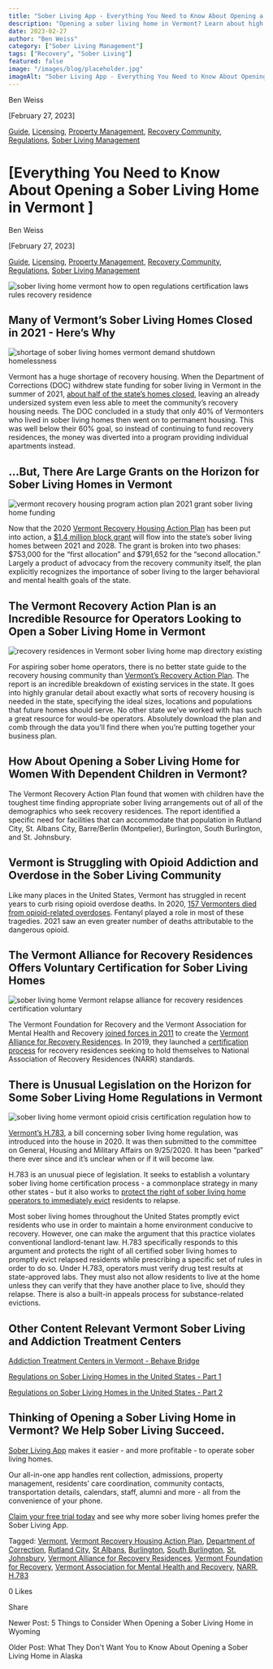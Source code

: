 ```yaml
---
title: "Sober Living App - Everything You Need to Know About Opening a Sober Living Home in Vermont"
description: "Opening a sober living home in Vermont? Learn about high demand, grants, VTARR certification, & new laws like Act 163 on eviction & home surveying."
date: 2023-02-27
author: "Ben Weiss"
category: ["Sober Living Management"]
tags: ["Recovery", "Sober Living"]
featured: false
image: "/images/blog/placeholder.jpg"
imageAlt: "Sober Living App - Everything You Need to Know About Opening a Sober Living Home in Vermont"
---
```


Ben Weiss

[February 27, 2023]

[Guide](/sober-living-app-blog/category/Guide), [Licensing](/sober-living-app-blog/category/Licensing), [Property Management](/sober-living-app-blog/category/Property+Management), [Recovery Community](/sober-living-app-blog/category/Recovery+Community), [Regulations](/sober-living-app-blog/category/Regulations), [Sober Living Management](/sober-living-app-blog/category/Sober+Living+Management)

#  [Everything You Need to Know About Opening a Sober Living Home in Vermont ]

Ben Weiss

[February 27, 2023]

[Guide](/sober-living-app-blog/category/Guide), [Licensing](/sober-living-app-blog/category/Licensing), [Property Management](/sober-living-app-blog/category/Property+Management), [Recovery Community](/sober-living-app-blog/category/Recovery+Community), [Regulations](/sober-living-app-blog/category/Regulations), [Sober Living Management](/sober-living-app-blog/category/Sober+Living+Management)

![sober living home vermont how to open regulations certification laws rules recovery residence](/images/blog/everything-you-need-to-know-about-opening-a-sober-living-home-in-vermontnbsp/Screen_Shot_2023-02-26_at_7.20.45_PM.png)

## Many of Vermont’s Sober Living Homes Closed in 2021 - Here’s Why

![shortage of sober living homes vermont demand shutdown homelessness](/images/blog/everything-you-need-to-know-about-opening-a-sober-living-home-in-vermontnbsp/Screen_Shot_2023-02-26_at_7.20.54_PM.png)

Vermont has a huge shortage of recovery housing. When the Department of Corrections (DOC) withdrew state funding for sober living in Vermont in the summer of 2021, [about half of the state’s homes closed](https://www.sevendaysvt.com/vermont/shutdown-of-several-vermont-sober-houses-leaves-residents-in-the-lurch/Content?oid=34317486), leaving an already undersized system even less able to meet the community’s recovery housing needs. The DOC concluded in a study that only 40% of Vermonters who lived in sober living homes then went on to permanent housing. This was well below their 60% goal, so instead of continuing to fund recovery residences, the money was diverted into a program providing individual apartments instead. 

## …But, There Are Large Grants on the Horizon for Sober Living Homes in Vermont 

![vermont recovery housing program action plan 2021 grant sober living home funding](/images/blog/everything-you-need-to-know-about-opening-a-sober-living-home-in-vermontnbsp/Screen_Shot_2023-02-26_at_7.21.04_PM.png)

Now that the 2020 [Vermont Recovery Housing Action Plan](../../../../../outside.vermont.gov/agency/ACCD/ACCD_Web_Docs/CD/VCDP/RHP/CD-VCDP-RecoveryHousingProgramActionPlanApproved.pdf) has been put into action, a [$1.4 million block grant](https://vermontbiz.com/news/2022/february/02/scott-announces-14-million-grant-funding-recovery-housing-projects) will flow into the state’s sober living homes between 2021 and 2028. The grant is broken into two phases: $753,000 for the “first allocation” and $791,652 for the “second allocation.” Largely a product of advocacy from the recovery community itself, the plan explicitly recognizes the importance of sober living to the larger behavioral and mental health goals of the state. 

## The Vermont Recovery Action Plan is an Incredible Resource for Operators Looking to Open a Sober Living Home in Vermont 

![recovery residences in Vermont sober living home map directory existing](/images/blog/everything-you-need-to-know-about-opening-a-sober-living-home-in-vermontnbsp/Screen_Shot_2023-02-20_at_5.52.10_PM.png)

For aspiring sober home operators, there is no better state guide to the recovery housing community than [Vermont’s Recovery Action Plan](../../../../../outside.vermont.gov/agency/ACCD/ACCD_Web_Docs/CD/VCDP/RHP/CD-VCDP-RecoveryHousingProgramActionPlanApproved.pdf). The report is an incredible breakdown of existing services in the state. It goes into highly granular detail about exactly what sorts of recovery housing is needed in the state, specifying the ideal sizes, locations and populations that future homes should serve. No other state we’ve worked with has such a great resource for would-be operators. Absolutely download the plan and comb through the data you’ll find there when you’re putting together your business plan. 

## How About Opening a Sober Living Home for Women With Dependent Children in Vermont? 

The Vermont Recovery Action Plan found that women with children have the toughest time finding appropriate sober living arrangements out of all of the demographics who seek recovery residences. The report identified a specific need for facilities that can accommodate that population in Rutland City, St. Albans City, Barre/Berlin (Montpelier), Burlington, South Burlington, and St. Johnsbury. 

## Vermont is Struggling with Opioid Addiction and Overdose in the Sober Living Community 

Like many places in the United States, Vermont has struggled in recent years to curb rising opioid overdose deaths. In 2020, [157 Vermonters died from opioid-related overdoses](https://www.sevendaysvt.com/vermont/shutdown-of-several-vermont-sober-houses-leaves-residents-in-the-lurch/Content?oid=34317486). Fentanyl played a role in most of these tragedies. 2021 saw an even greater number of deaths attributable to the dangerous opioid. 

## The Vermont Alliance for Recovery Residences Offers Voluntary Certification for Sober Living Homes 

![sober living home Vermont relapse alliance for recovery residences certification voluntary](/images/blog/everything-you-need-to-know-about-opening-a-sober-living-home-in-vermontnbsp/Screen_Shot_2023-02-20_at_5.29.05_PM.png)

The Vermont Foundation for Recovery and the Vermont Association for Mental Health and Recovery [joined forces in 2011](https://www.burlingtonfreepress.com/story/news/2019/01/03/vermont-and-opioids-regulation-sober-houses-lacking/2054340002/) to create the [Vermont Alliance for Recovery Residences](https://vtarr.org/). In 2019, they launched a [certification process](../../../../../vtarr.org/pdfs2/VTARR-CERT-APPLICATION-AND-REQUIREMENTS.pdf) for recovery residences seeking to hold themselves to National Association of Recovery Residences (NARR) standards. 

## There is Unusual Legislation on the Horizon for Some Sober Living Home Regulations in Vermont 

![sober living home vermont opioid crisis certification regulation how to](/images/blog/everything-you-need-to-know-about-opening-a-sober-living-home-in-vermontnbsp/Screen_Shot_2023-02-20_at_5.26.36_PM.png)

[Vermont’s H.783](https://legislature.vermont.gov/bill/status/2020/H.783), a bill concerning sober living home regulation, was introduced into the house in 2020.  It was then submitted to the committee on General, Housing and Military Affairs on 9/25/2020. It has been “parked” there ever since and it’s unclear when or if it will become law. 

H.783 is an unusual piece of legislation. It seeks to establish a voluntary sober living home certification process - a commonplace strategy in many other states - but it also works to [protect the right of sober living home operators to immediately evict](https://www.sevendaysvt.com/vermont/vermont-sober-homes-seek-the-right-to-boot-those-who-relapse/Content?oid=29875846) residents to relapse. 

Most sober living homes throughout the United States promptly evict residents who use in order to maintain a home environment conducive to recovery. However, one can make the argument that this practice violates conventional landlord-tenant law. H.783 specifically responds to this argument and protects the right of all certified sober living homes to promptly evict relapsed residents while prescribing a specific set of rules in order to do so.   Under H.783, operators must verify drug test results at state-approved labs. They must also not allow residents to live at the home unless they can verify that they have another place to live, should they relapse. There is also a built-in appeals process for substance-related evictions. 

## Other Content Relevant Vermont Sober Living and Addiction Treatment Centers

[Addiction Treatment Centers in Vermont - Behave Bridge](https://bridge.behavehealth.com/rehabs/vermont)

[Regulations on Sober Living Homes in the United States - Part 1 ](../../../2021/8/3/understanding-national-regulations-on-sober-living-homes-in-the-united-states-part-1.html)

[Regulations on Sober Living Homes in the United States - Part 2](../../../2021/8/17/understanding-national-regulations-on-sober-living-homes-in-the-united-states-part-2.html)

## Thinking of Opening a Sober Living Home in Vermont? We Help Sober Living Succeed. 

[Sober Living App](/) makes it easier - and more profitable - to operate sober living homes. 

Our all-in-one app handles rent collection, admissions, property management, residents’ care coordination, community contacts, transportation details, calendars, staff, alumni and more - all from the convenience of your phone.  

[Claim your free trial today](https://behavehealth.com/get-started) and see why more sober living homes prefer the Sober Living App.

Tagged: [Vermont](/sober-living-app-blog/tag/Vermont), [Vermont Recovery Housing Action Plan](/sober-living-app-blog/tag/Vermont+Recovery+Housing+Action+Plan), [Department of Correction](/sober-living-app-blog/tag/Department+of+Correction), [Rutland City](/sober-living-app-blog/tag/Rutland+City), [St Albans](/sober-living-app-blog/tag/St+Albans), [Burlington](/sober-living-app-blog/tag/Burlington), [South Burlington](/sober-living-app-blog/tag/South+Burlington), [St. Johnsbury](/sober-living-app-blog/tag/St.+Johnsbury), [Vermont Alliance for Recovery Residences](/sober-living-app-blog/tag/Vermont+Alliance+for+Recovery+Residences), [Vermont Foundation for Recovery](/sober-living-app-blog/tag/Vermont+Foundation+for+Recovery), [Vermont Association for Mental Health and Recovery](/sober-living-app-blog/tag/Vermont+Association+for+Mental+Health+and+Recovery), [NARR](/sober-living-app-blog/tag/NARR), [H.783](/sober-living-app-blog/tag/H.783)

0 Likes

Share

Newer Post: 5 Things to Consider When Opening a Sober Living Home in Wyoming

Older Post: What They Don't Want You to Know About Opening a Sober Living Home in Alaska